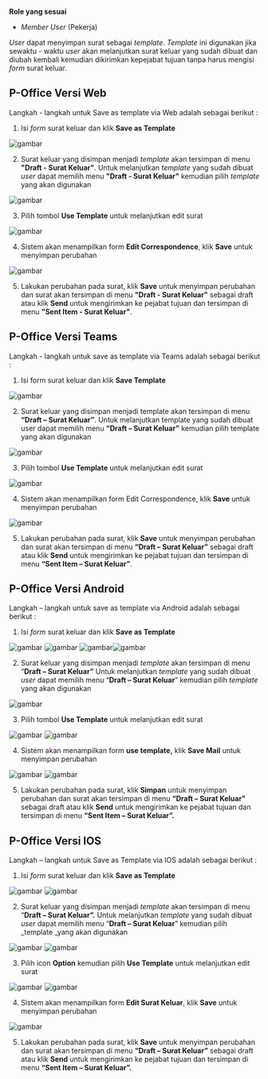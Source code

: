 **Role yang sesuai**

- *Member User* (Pekerja)

*User* dapat menyimpan surat sebagai *template*. *Template* ini digunakan jika sewaktu - waktu *user* akan melanjutkan surat keluar yang sudah dibuat dan diubah kembali kemudian dikirimkan kepejabat tujuan tanpa harus mengisi *form* surat keluar. 

## **P-Office Versi Web**

Langkah - langkah untuk Save as template via Web adalah sebagai berikut :

1. Isi *form* surat keluar dan klik **Save as Template**

![gambar](SuratKeluar/SK_Web/SK14.png)

2. Surat keluar yang disimpan menjadi *template* akan tersimpan di menu **"Draft - Surat Keluar"**. Untuk melanjutkan *template* yang sudah dibuat *user* dapat memilih menu **"Draft - Surat Keluar"** kemudian pilih *template* yang akan digunakan

![gambar](SuratKeluar/SK_Web/SK15.png)

3. Pilih tombol **Use Template** untuk melanjutkan edit surat

![gambar](SuratKeluar/SK_Web/SK16.png)

4. Sistem akan menampilkan form **Edit Correspondence**, klik **Save** untuk menyimpan perubahan

![gambar](SuratKeluar/SK_Web/SK17.png)

5. Lakukan perubahan pada surat, klik **Save** untuk menyimpan perubahan dan surat akan tersimpan di menu **"Draft - Surat Keluar"** sebagai draft atau klik **Send** untuk mengirimkan ke pejabat tujuan dan tersimpan di menu **"Sent Item - Surat Keluar"**.

## **P-Office Versi Teams**

Langkah - langkah untuk save as template via Teams adalah sebagai berikut :

1.	Isi form surat keluar dan klik **Save Template**
 
![gambar](SuratKeluar/SK_Teams/SK15.png)

2.	Surat keluar yang disimpan menjadi template akan tersimpan di menu **“Draft – Surat Keluar”**. Untuk melanjutkan template yang sudah dibuat user dapat memilih menu **“Draft – Surat Keluar”** kemudian pilih template yang akan digunakan
 
![gambar](SuratKeluar/SK_Teams/SK16.png)

3.	Pilih tombol **Use Template** untuk melanjutkan edit surat
 
![gambar](SuratKeluar/SK_Teams/SK17.png)

4.	Sistem akan menampilkan form Edit Correspondence, klik **Save** untuk menyimpan perubahan
 
![gambar](SuratKeluar/SK_Teams/SK18.png)

5.	Lakukan perubahan pada surat, klik **Save** untuk menyimpan perubahan dan surat akan tersimpan di menu **“Draft – Surat Keluar”** sebagai draft atau klik **Send** untuk mengirimkan ke pejabat tujuan dan tersimpan di menu **“Sent Item – Surat Keluar”**.

## **P-Office Versi Android**

Langkah – langkah untuk save as template via Android adalah sebagai berikut : 

1. 	Isi _form_ surat keluar dan klik **Save as Template**

![gambar](SuratKeluar/SK_Android/TempSK/A01.png.jpg) ![gambar](SuratKeluar/SK_Android/TempSK/A02.jpg) ![gambar](SuratKeluar/SK_Android/TempSK/A04.jpg)![gambar](SuratKeluar/SK_Android/TempSK/A05.jpg) 

2. Surat keluar yang disimpan menjadi _template_ akan tersimpan di menu “**Draft – Surat Keluar”** Untuk melanjutkan _template_ yang sudah dibuat _user_ dapat memilih menu “**Draft – Surat Keluar**” kemudian pilih _template_ yang akan digunakan
   
![gambar](SuratKeluar/SK_Android/TempSK/A06.jpg) 

3. Pilih tombol **Use Template** untuk melanjutkan edit surat
   
![gambar](SuratKeluar/SK_Android/TempSK/A07.jpg) ![gambar](SuratKeluar/SK_Android/TempSK/A08.jpg) 

4. Sistem akan menampilkan form **use template,** klik **Save Mail** untuk menyimpan perubahan

![gambar](SuratKeluar/SK_Android/TempSK/A09.jpg) ![gambar](SuratKeluar/SK_Android/TempSK/A10.jpg)

5. Lakukan perubahan pada surat, klik **Simpan** untuk menyimpan perubahan dan surat akan tersimpan di menu **“Draft – Surat Keluar”** sebagai draft atau klik **Send** untuk mengirimkan ke pejabat tujuan dan tersimpan di menu **“Sent Item – Surat Keluar”.**

## **P-Office Versi IOS**

Langkah – langkah untuk Save as Template via IOS adalah sebagai berikut :

1.	Isi _form_ surat keluar dan klik **Save as Template**

![gambar](SuratKeluar/SK_IOS/SK-14.png) ![gambar](SuratKeluar/SK_IOS/SK-15.png)

2.	Surat keluar yang disimpan menjadi _template_ akan tersimpan di menu “**Draft – Surat Keluar”.** Untuk melanjutkan _template_ yang sudah dibuat _user_ dapat memilih menu “**Draft – Surat Keluar**” kemudian pilih _template _yang akan digunakan

![gambar](SuratKeluar/SK_IOS/SK-16.png) ![gambar](SuratKeluar/SK_IOS/SK-17.png)

3.	Pilih icon **Option** kemudian pilih **Use Template** untuk melanjutkan edit surat

![gambar](SuratKeluar/SK_IOS/SK-18.png) ![gambar](SuratKeluar/SK_IOS/SK-19.png)

4.	Sistem akan menampilkan form **Edit Surat Keluar**, klik **Save** untuk menyimpan perubahan

![gambar](SuratKeluar/SK_IOS/SK-20.png)

5.	Lakukan perubahan pada surat, klik **Save** untuk menyimpan perubahan dan surat akan tersimpan di menu **“Draft – Surat Keluar”** sebagai draft atau klik **Send** untuk mengirimkan ke pejabat tujuan dan tersimpan di menu **“Sent Item – Surat Keluar”.**